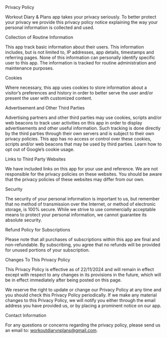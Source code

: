 Privacy Policy

Workout Diary & Plans app takes your privacy seriously. To better protect your privacy we provide this privacy policy notice explaining the way your personal information is collected and used.

Collection of Routine Information

This app track basic information about their users. This information includes, but is not limited to, IP addresses, app details, timestamps and referring pages. None of this information can personally identify specific user to this app. The information is tracked for routine administration and maintenance purposes.

Cookies

Where necessary, this app uses cookies to store information about a visitor’s preferences and history in order to better serve the user and/or present the user with customized content.

Advertisement and Other Third Parties

Advertising partners and other third parties may use cookies, scripts and/or web beacons to track user activities on this app in order to display advertisements and other useful information. Such tracking is done directly by the third parties through their own servers and is subject to their own privacy policies. This app has no access or control over these cookies, scripts and/or web beacons that may be used by third parties. Learn how to opt out of Google’s cookie usage.

Links to Third Party Websites

We have included links on this app for your use and reference. We are not responsible for the privacy policies on these websites. You should be aware that the privacy policies of these websites may differ from our own.

Security

The security of your personal information is important to us, but remember that no method of transmission over the Internet, or method of electronic storage, is 100% secure. While we strive to use commercially acceptable means to protect your personal information, we cannot guarantee its absolute security.

Refund Policy for Subscriptions

Please note that all purchases of subscriptions within this app are final and non-refundable. By subscribing, you agree that no refunds will be provided for unused portions of your subscription.

Changes To This Privacy Policy

This Privacy Policy is effective as of 22/11/2024 and will remain in effect except with respect to any changes in its provisions in the future, which will be in effect immediately after being posted on this page.

We reserve the right to update or change our Privacy Policy at any time and you should check this Privacy Policy periodically. If we make any material changes to this Privacy Policy, we will notify you either through the email address you have provided us, or by placing a prominent notice on our app.

Contact Information

For any questions or concerns regarding the privacy policy, please send us an email to: workoutdiarynplans@gmail.com.

